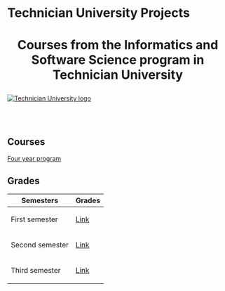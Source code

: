 # Technician University Projects
# <p align="center">Courses from the Informatics and Software Science program in Technician University<p>

<a href="https://tu-sofia.bg/" rel="Courses">  ![Technician University logo][logo] <a/>

[logo]: https://tu-sofia.bg/img/TU_Logo_Mery.png "Logo Title"

<br/>
<br/>
<h2>Courses</h2>

<a href="https://tu-sofia.bg/uplan/%D0%A4%D0%9F%D0%9C%D0%98/%D0%91%D0%B0%D0%BA%D0%B0%D0%BB%D0%B0%D0%B2%D1%8A%D1%80/%D0%98%D0%BD%D1%84%D0%BE%D1%80%D0%BC%D0%B0%D1%82%D0%B8%D0%BA%D0%B0%20%D0%B8%20%D1%81%D0%BE%D1%84%D1%82%D1%83%D0%B5%D1%80%D0%BD%D0%B8%20%D0%BD%D0%B0%D1%83%D0%BA%D0%B8,%20%D0%B1%D0%B0%D0%BA%D0%B0%D0%BB%D0%B0%D0%B2%D1%80%D0%B8.pdf" > Four year program </a> 
<h2> Grades </h2>

|**Semesters**|**Grades**| 
|---|---|
|<p> First semester </p>   | <a href="https://i.postimg.cc/Tw6f8X9h/first-Semester.png"> Link</a> |
|<p> Second semester </p>   | <a href="https://i.postimg.cc/7Y0vkR52/second-Semester.png"> Link</a> |
|<p> Third semester </p>   | <a href="#"> Link</a> |
